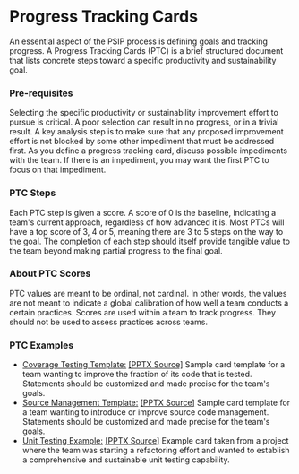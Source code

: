 # Progress Tracking Cards

An essential aspect of the PSIP process is defining goals and tracking progress.  A Progress Tracking Cards (PTC) is a brief structured document that lists concrete steps toward a specific productivity and sustainability goal.

### Pre-requisites

Selecting the specific productivity or sustainability improvement effort to pursue is critical.  A poor selection can result in no progress, or in a trivial result.  A key analysis step is to make sure that any proposed improvement effort is not blocked by some other impediment that must be addressed first.  As you define a progress tracking card, discuss possible impediments with the team.  If there is an impediment, you may want the first PTC to focus on that impediment.

### PTC Steps

Each PTC step is given a score.  A score of 0 is the baseline, indicating a team's current approach, regardless of how advanced it is.  Most PTCs will have a top score of 3, 4 or 5, meaning there are 3 to 5 steps on the way to the goal.  The completion of each step should itself provide tangible value to the team beyond making partial progress to the final goal.

### About PTC Scores

PTC values are meant to be ordinal, not cardinal.  In other words, the values are not meant to indicate a global calibration of how well a team conducts a certain practices.  Scores are used within a team to track progress.  They should not be used to assess practices across teams.

### PTC Examples

- [Coverage Testing Template:](CoverageTestingPractice.jpg) [[PPTX Source]](CoverageTestingPractice.pptx) Sample card template for a team wanting to improve the fraction of its code that is tested.  Statements should be customized and made precise for the team's goals.
- [Source Management Template:](SourceManagementPractice.jpg) [[PPTX Source]](SourceManagamentPractice.pptx) Sample card template for a team wanting to introduce or improve source code management.  Statements should be customized and made precise for the team's goals.
- [Unit Testing Example:](UnitTestingExample.jpg) [[PPTX Source]](UnitTestingExample.pptx) Example card taken from a project where the team was starting a refactoring effort and wanted to establish a comprehensive and sustainable unit testing capability.
